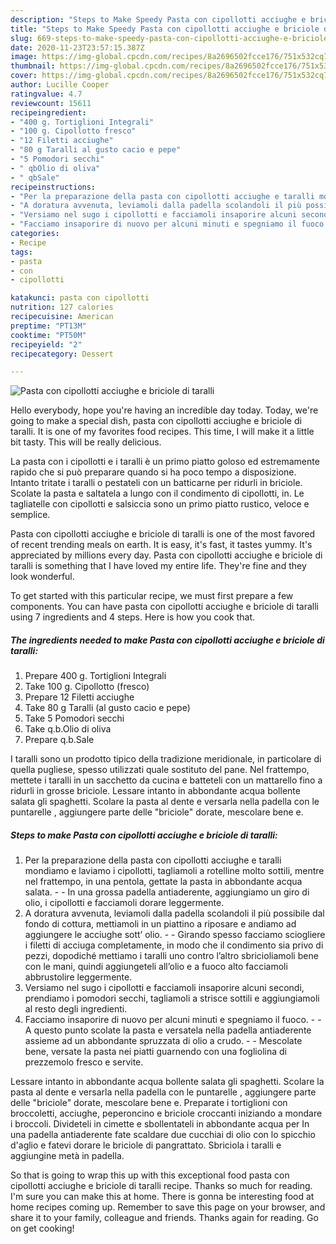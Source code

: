 ```yaml
---
description: "Steps to Make Speedy Pasta con cipollotti acciughe e briciole di taralli"
title: "Steps to Make Speedy Pasta con cipollotti acciughe e briciole di taralli"
slug: 669-steps-to-make-speedy-pasta-con-cipollotti-acciughe-e-briciole-di-taralli
date: 2020-11-23T23:57:15.387Z
image: https://img-global.cpcdn.com/recipes/8a2696502fcce176/751x532cq70/pasta-con-cipollotti-acciughe-e-briciole-di-taralli-recipe-main-photo.jpg
thumbnail: https://img-global.cpcdn.com/recipes/8a2696502fcce176/751x532cq70/pasta-con-cipollotti-acciughe-e-briciole-di-taralli-recipe-main-photo.jpg
cover: https://img-global.cpcdn.com/recipes/8a2696502fcce176/751x532cq70/pasta-con-cipollotti-acciughe-e-briciole-di-taralli-recipe-main-photo.jpg
author: Lucille Cooper
ratingvalue: 4.7
reviewcount: 15611
recipeingredient:
- "400 g. Tortiglioni Integrali"
- "100 g. Cipollotto fresco"
- "12 Filetti acciughe"
- "80 g Taralli al gusto cacio e pepe"
- "5 Pomodori secchi"
- " qbOlio di oliva"
- " qbSale"
recipeinstructions:
- "Per la preparazione della pasta con cipollotti acciughe e taralli mondiamo e laviamo i cipollotti, tagliamoli a rotelline molto sottili, mentre nel frattempo, in una pentola, gettate la pasta in abbondante acqua salata.  In una grossa padella antiaderente, aggiungiamo un giro di olio, i cipollotti e facciamoli dorare leggermente."
- "A doratura avvenuta, leviamoli dalla padella scolandoli il più possibile dal fondo di cottura, mettiamoli in un piattino a riposare e andiamo ad aggiungere le acciughe sott’ olio.  Girando spesso facciamo sciogliere i filetti di acciuga completamente, in modo che il condimento sia privo di pezzi, dopodiché mettiamo i taralli uno contro l’altro sbricioliamoli bene con le mani, quindi aggiungeteli all’olio e a fuoco alto facciamoli abbrustolire leggermente."
- "Versiamo nel sugo i cipollotti e facciamoli insaporire alcuni secondi, prendiamo i pomodori secchi, tagliamoli a strisce sottili e aggiungiamoli al resto degli ingredienti."
- "Facciamo insaporire di nuovo per alcuni minuti e spegniamo il fuoco.  A questo punto scolate la pasta e versatela nella padella antiaderente assieme ad un abbondante spruzzata di olio a crudo.  Mescolate bene, versate la pasta nei piatti guarnendo con una fogliolina di prezzemolo fresco e servite."
categories:
- Recipe
tags:
- pasta
- con
- cipollotti

katakunci: pasta con cipollotti 
nutrition: 127 calories
recipecuisine: American
preptime: "PT13M"
cooktime: "PT50M"
recipeyield: "2"
recipecategory: Dessert

---
```



![Pasta con cipollotti acciughe e briciole di taralli](https://img-global.cpcdn.com/recipes/8a2696502fcce176/751x532cq70/pasta-con-cipollotti-acciughe-e-briciole-di-taralli-recipe-main-photo.jpg)

Hello everybody, hope you're having an incredible day today. Today, we're going to make a special dish, pasta con cipollotti acciughe e briciole di taralli. It is one of my favorites food recipes. This time, I will make it a little bit tasty. This will be really delicious.

La pasta con i cipollotti e i taralli è un primo piatto goloso ed estremamente rapido che si può preparare quando si ha poco tempo a disposizione. Intanto tritate i taralli o pestateli con un batticarne per ridurli in briciole. Scolate la pasta e saltatela a lungo con il condimento di cipollotti, in. Le tagliatelle con cipollotti e salsiccia sono un primo piatto rustico, veloce e semplice.

Pasta con cipollotti acciughe e briciole di taralli is one of the most favored of recent trending meals on earth. It is easy, it's fast, it tastes yummy. It's appreciated by millions every day. Pasta con cipollotti acciughe e briciole di taralli is something that I have loved my entire life. They're fine and they look wonderful.


To get started with this particular recipe, we must first prepare a few components. You can have pasta con cipollotti acciughe e briciole di taralli using 7 ingredients and 4 steps. Here is how you cook that.

<!--inarticleads1-->

##### The ingredients needed to make Pasta con cipollotti acciughe e briciole di taralli:

1. Prepare 400 g. Tortiglioni Integrali
1. Take 100 g. Cipollotto (fresco)
1. Prepare 12 Filetti acciughe
1. Take 80 g Taralli (al gusto cacio e pepe)
1. Take 5 Pomodori secchi
1. Take  q.b.Olio di oliva
1. Prepare  q.b.Sale


I taralli sono un prodotto tipico della tradizione meridionale, in particolare di quella pugliese, spesso utilizzati quale sostituto del pane. Nel frattempo, mettete i taralli in un sacchetto da cucina e batteteli con un mattarello fino a ridurli in grosse briciole. Lessare intanto in abbondante acqua bollente salata gli spaghetti. Scolare la pasta al dente e versarla nella padella con le puntarelle , aggiungere parte delle &#34;briciole&#34; dorate, mescolare bene e. 

<!--inarticleads2-->

##### Steps to make Pasta con cipollotti acciughe e briciole di taralli:

1. Per la preparazione della pasta con cipollotti acciughe e taralli mondiamo e laviamo i cipollotti, tagliamoli a rotelline molto sottili, mentre nel frattempo, in una pentola, gettate la pasta in abbondante acqua salata. -  - In una grossa padella antiaderente, aggiungiamo un giro di olio, i cipollotti e facciamoli dorare leggermente.
1. A doratura avvenuta, leviamoli dalla padella scolandoli il più possibile dal fondo di cottura, mettiamoli in un piattino a riposare e andiamo ad aggiungere le acciughe sott’ olio. -  - Girando spesso facciamo sciogliere i filetti di acciuga completamente, in modo che il condimento sia privo di pezzi, dopodiché mettiamo i taralli uno contro l’altro sbricioliamoli bene con le mani, quindi aggiungeteli all’olio e a fuoco alto facciamoli abbrustolire leggermente.
1. Versiamo nel sugo i cipollotti e facciamoli insaporire alcuni secondi, prendiamo i pomodori secchi, tagliamoli a strisce sottili e aggiungiamoli al resto degli ingredienti.
1. Facciamo insaporire di nuovo per alcuni minuti e spegniamo il fuoco. -  - A questo punto scolate la pasta e versatela nella padella antiaderente assieme ad un abbondante spruzzata di olio a crudo. -  - Mescolate bene, versate la pasta nei piatti guarnendo con una fogliolina di prezzemolo fresco e servite.


Lessare intanto in abbondante acqua bollente salata gli spaghetti. Scolare la pasta al dente e versarla nella padella con le puntarelle , aggiungere parte delle &#34;briciole&#34; dorate, mescolare bene e. Preparate i tortiglioni con broccoletti, acciughe, peperoncino e briciole croccanti iniziando a mondare i broccoli. Divideteli in cimette e sbollentateli in abbondante acqua per In una padella antiaderente fate scaldare due cucchiai di olio con lo spicchio d&#39;aglio e fatevi dorare le briciole di pangrattato. Sbriciola i taralli e aggiungine metà in padella. 

So that is going to wrap this up with this exceptional food pasta con cipollotti acciughe e briciole di taralli recipe. Thanks so much for reading. I'm sure you can make this at home. There is gonna be interesting food at home recipes coming up. Remember to save this page on your browser, and share it to your family, colleague and friends. Thanks again for reading. Go on get cooking!
